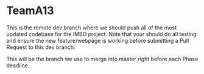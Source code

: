 # TeamA13

This is the remote dev branch where we should push all of the most updated codebase for the IMBD project. Note that your should do all testing and ensure the new feature/webpage is working before submitting a Pull Request to this dev branch.

This will be the branch we use to merge into master right before each Phase deadline.
